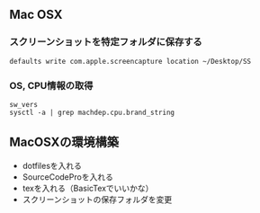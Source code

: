 ## Mac OSX
### スクリーンショットを特定フォルダに保存する
```
defaults write com.apple.screencapture location ~/Desktop/SS
```

### OS, CPU情報の取得
```
sw_vers
sysctl -a | grep machdep.cpu.brand_string
```



## MacOSXの環境構築
- dotfilesを入れる
- SourceCodeProを入れる
- texを入れる（BasicTexでいいかな）
- スクリーンショットの保存フォルダを変更
